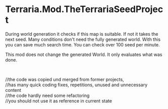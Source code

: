 # Terraria.Mod.TheTerrariaSeedProject

During world generation it checks if this map is suitable. If not it takes the next seed. Many conditions don't need the fully generated world. With this you can save much search time. You can check over 100 seed per minute.

This mod does not change the generated World. It only evaluates what was done.

<br/>

//the code was copied und merged from former projects, <br/>
//has many quick coding fixes, repetitions, unused and unnecessary content <br/>
//the code hardly need some refactoring <br/>
//you should not use it as reference in current state
